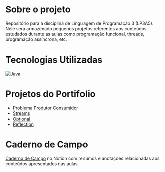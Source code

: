 # Sobre o projeto

Repositório para a disciplina de Linguagem de Programação 3 (LP3A5). Nele será armazenado pequenos projetos referentes aos conteúdos estudados durante as aulas como programação funcional, threads, programação assíncrona, etc.

# Tecnologias Utilizadas
![Java](https://img.shields.io/badge/java-%23ED8B00.svg?style=for-the-badge&logo=java&logoColor=white)

# Projetos do Portifolio 
- [Problema Produtor Consumidor](https://github.com/viniciusarashiro/LP3A5/tree/main/ProdutorConsumidor) 
- [Streams](https://github.com/viniciusarashiro/LP3A5/tree/main/Streams) 
- [Optional](https://github.com/viniciusarashiro/LP3A5/tree/main/Optional)
- [Reflection](https://github.com/viniciusarashiro/LP3A5/tree/main/Reflection)

# Caderno de Campo

[Caderno de Campo](https://motley-myrtle-4f0.notion.site/LP3A5-78048a0143e145a089a40b38b090d02a) no Notion com resumos e anotações relacionadas aos conteúdos apresentados nas aulas.






